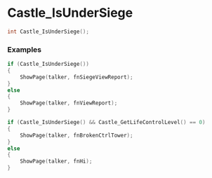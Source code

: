 # Castle_IsUnderSiege

```cpp - C++
int Castle_IsUnderSiege();
```

### Examples
```cpp - C++
if (Castle_IsUnderSiege())
{
	ShowPage(talker, fnSiegeViewReport);
}
else
{
	ShowPage(talker, fnViewReport);
}
```

```cpp - C++
if (Castle_IsUnderSiege() && Castle_GetLifeControlLevel() == 0)
{
	ShowPage(talker, fnBrokenCtrlTower);
}
else
{
	ShowPage(talker, fnHi);
}
```
